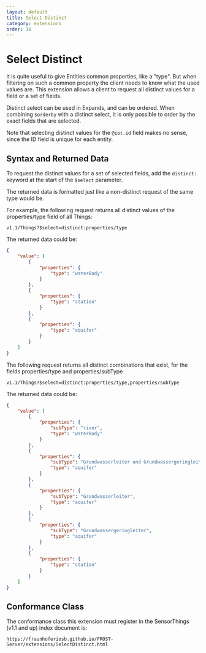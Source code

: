 ```yaml
---
layout: default
title: Select Distinct
category: extensions
order: 16
---
```


# Select Distinct

It is quite useful to give Entities common properties, like a "type".
But when filtering on such a common property the client needs to know what the used values are.
This extension allows a client to request all distinct values for a field or a set of fields.

Distinct select can be used in Expands, and can be ordered.
When combining `$orderby` with a distinct select, it is only possible to order by the exact
fields that are selected.

Note that selecting distinct values for the `@iot.id` field makes no sense, since the ID field is unique for each entity.

## Syntax and Returned Data

To request the distinct values for a set of selected fields, add the `distinct:` keyword at the start of the `$select` parameter.

The returned data is formatted just like a non-distinct request of the same type would be.

For example, the following request returns all distinct values of the properties/type field of all Things:
```
v1.1/Things?$select=distinct:properties/type
```
The returned data could be:
```JSON
{
    "value": [
        {
            "properties": {
                "type": "waterBody"
            }
        },
        {
            "properties": {
                "type": "station"
            }
        },
        {
            "properties": {
                "type": "aquifer"
            }
        }
    ]
}
```

The following request returns all distinct combinations that exist, for the fields properties/type and properties/subType
```
v1.1/Things?$select=distinct:properties/type,properties/subType
```
The returned data could be:
```JSON
{
    "value": [
        {
            "properties": {
                "subType": "river",
                "type": "waterBody"
            }
        },
        {
            "properties": {
                "subType": "Grundwasserleiter und Grundwassergeringleiter",
                "type": "aquifer"
            }
        },
        {
            "properties": {
                "subType": "Grundwasserleiter",
                "type": "aquifer"
            }
        },
        {
            "properties": {
                "subType": "Grundwassergeringleiter",
                "type": "aquifer"
            }
        },
        {
            "properties": {
                "type": "station"
            }
        }
    ]
}
```

## Conformance Class

The conformance class this extension must register in the SensorThings (v1.1 and up) index document is:

    https://fraunhoferiosb.github.io/FROST-Server/extensions/SelectDistinct.html


